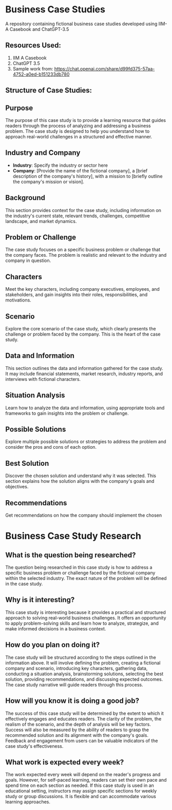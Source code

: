 # Business Case Studies
A repository containing fictional business case studies developed using IIM-A Casebook and ChatGPT-3.5

## Resources Used:

1. IIM A Casebook
2. ChatGPT 3.5
3. Sample work from: https://chat.openai.com/share/d99fd375-57aa-4752-a0ed-b151233db780

## Structure of Case Studies:

## Purpose
The purpose of this case study is to provide a learning resource that guides readers through the process of analyzing and addressing a business problem. The case study is designed to help you understand how to approach real-world challenges in a structured and effective manner.

## Industry and Company
- **Industry**: Specify the industry or sector here
- **Company**: [Provide the name of the fictional company], a [brief description of the company's history], with a mission to [briefly outline the company's mission or vision].

## Background
This section provides context for the case study, including information on the industry's current state, relevant trends, challenges, competitive landscape, and market dynamics.

## Problem or Challenge
The case study focuses on a specific business problem or challenge that the company faces. The problem is realistic and relevant to the industry and company in question.

## Characters
Meet the key characters, including company executives, employees, and stakeholders, and gain insights into their roles, responsibilities, and motivations.

## Scenario
Explore the core scenario of the case study, which clearly presents the challenge or problem faced by the company. This is the heart of the case study.

## Data and Information
This section outlines the data and information gathered for the case study. It may include financial statements, market research, industry reports, and interviews with fictional characters.

## Situation Analysis
Learn how to analyze the data and information, using appropriate tools and frameworks to gain insights into the problem or challenge.

## Possible Solutions
Explore multiple possible solutions or strategies to address the problem and consider the pros and cons of each option.

## Best Solution
Discover the chosen solution and understand why it was selected. This section explains how the solution aligns with the company's goals and objectives.

## Recommendations
Get recommendations on how the company should implement the chosen


# Business Case Study Research

## What is the question being researched?
The question being researched in this case study is how to address a specific business problem or challenge faced by the fictional company within the selected industry. The exact nature of the problem will be defined in the case study.

## Why is it interesting?
This case study is interesting because it provides a practical and structured approach to solving real-world business challenges. It offers an opportunity to apply problem-solving skills and learn how to analyze, strategize, and make informed decisions in a business context.

## How do you plan on doing it?
The case study will be structured according to the steps outlined in the information above. It will involve defining the problem, creating a fictional company and scenario, introducing key characters, gathering data, conducting a situation analysis, brainstorming solutions, selecting the best solution, providing recommendations, and discussing expected outcomes. The case study narrative will guide readers through this process.

## How will you know it is doing a good job?
The success of this case study will be determined by the extent to which it effectively engages and educates readers. The clarity of the problem, the realism of the scenario, and the depth of analysis will be key factors. Success will also be measured by the ability of readers to grasp the recommended solution and its alignment with the company's goals. Feedback and engagement from users can be valuable indicators of the case study's effectiveness.

## What work is expected every week?
The work expected every week will depend on the reader's progress and goals. However, for self-paced learning, readers can set their own pace and spend time on each section as needed. If this case study is used in an educational setting, instructors may assign specific sections for weekly study or group discussions. It is flexible and can accommodate various learning approaches.



